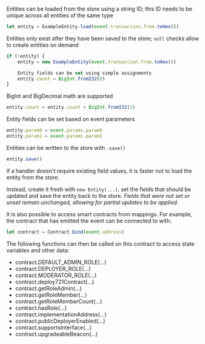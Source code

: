    Entities can be loaded from the store using a string ID; this ID
   needs to be unique across all entities of the same type
``` javascript
let entity = ExampleEntity.load(event.transaction.from.toHex())
```

Entities only exist after they have been saved to the store;
`null` checks allow to create entities on demand
``` javascript
if (!entity) {
    entity = new ExampleEntity(event.transaction.from.toHex())

    Entity fields can be set using simple assignments
    entity.count = BigInt.fromI32(0)
}
```

BigInt and BigDecimal math are supported
``` javascript
entity.count = entity.count + BigInt.fromI32(1)
```

Entity fields can be set based on event parameters
``` javascript
entity.param0 = event.params.param0
entity.param1 = event.params.param1
```
  
Entities can be written to the store with `.save()`
``` javascript
entity.save()
```

   If a handler doesn't require existing field values, it is faster  _not_ to load the entity from the store. 
   
   Instead, create it fresh with `new Entity(...)`, set the fields that should be updated and save the entity back to the store. _Fields that were not set or unset remain unchanged, allowing for partial updates to be applied_.

   It is also possible to access smart contracts from mappings. For
   example, the contract that has emitted the event can be connected to with:
   
``` javascript
let contract = Contract.bind(event.address)
```
   
   The following functions can then be called on this contract to access state variables and other data:
  
   - contract.DEFAULT_ADMIN_ROLE(...)
   - contract.DEPLOYER_ROLE(...)
   - contract.MODERATOR_ROLE(...)
   - contract.deploy721Contract(...)
   - contract.getRoleAdmin(...)
   - contract.getRoleMember(...)
   - contract.getRoleMemberCount(...)
   - contract.hasRole(...)
   - contract.implementationAddress(...)
   - contract.publicDeployerEnabled(...)
   - contract.supportsInterface(...)
   - contract.upgradeableBeacon(...)
